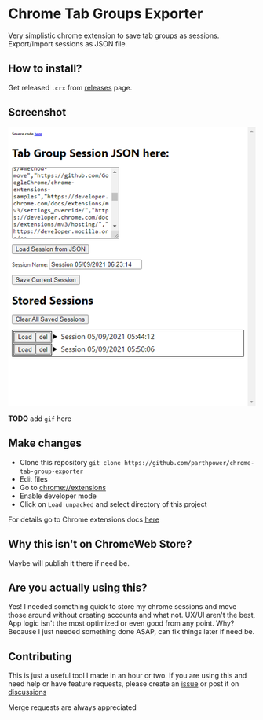 # Chrome Tab Groups Exporter

Very simplistic chrome extension to save tab groups as sessions. Export/Import sessions as JSON file.

## How to install?

Get released `.crx` from [releases](https://github.com/parthpower/chrome-tab-group-exporter/releases) page.

## Screenshot

![screenshot](./img/screenshot.png)

**TODO** add `gif` here

## Make changes

- Clone this repository `git clone https://github.com/parthpower/chrome-tab-group-exporter`
- Edit files
- Go to [chrome://extensions](chrome://extensions)
- Enable developer mode
- Click on `Load unpacked` and select directory of this project

For details go to Chrome extensions docs [here](https://developer.chrome.com/docs/extensions/)

## Why this isn't on ChromeWeb Store?

Maybe will publish it there if need be.

## Are you actually using this?

Yes! I needed something quick to store my chrome sessions and move those around without creating accounts and what not. UX/UI aren't the best, App logic isn't the most optimized or even good from any point. Why? Because I just needed something done ASAP, can fix things later if need be.

## Contributing

This is just a useful tool I made in an hour or two. If you are using this and need help or have feature requests, please create an [issue](https://github.com/parthpower/chrome-tab-group-exporter/issues) or post it on [discussions](https://github.com/parthpower/chrome-tab-group-exporter/discussions)

Merge requests are always appreciated